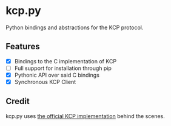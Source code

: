 # kcp.py
Python bindings and abstractions for the KCP protocol.

## Features
- [x] Bindings to the C implementation of KCP
- [ ] Full support for installation through pip
- [x] Pythonic API over said C bindings
- [x] Synchronous KCP Client

## Credit
kcp.py uses [the official KCP implementation](https://github.com/skywind3000/kcp) behind the scenes.
